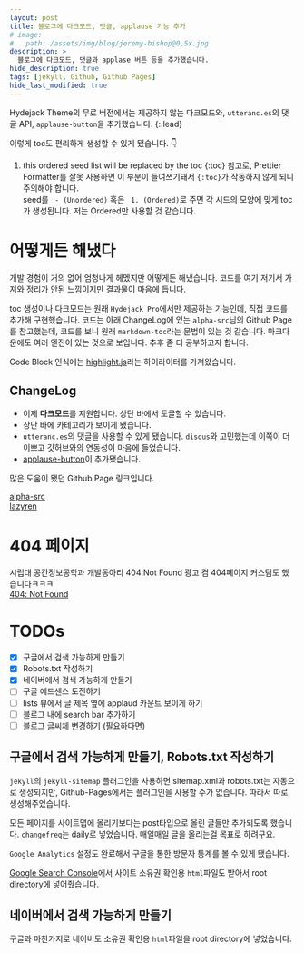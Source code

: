 ```yaml
---
layout: post
title: 블로그에 다크모드, 댓글, applause 기능 추가
# image:
#   path: /assets/img/blog/jeremy-bishop@0,5x.jpg
description: >
  블로그에 다크모드, 댓글과 applase 버튼 등을 추가했습니다.
hide_description: true
tags: [jekyll, Github, Github Pages]
hide_last_modified: true
---
```


Hydejack Theme의 무료 버전에서는 제공하지 않는 다크모드와, `utteranc.es`의 댓글 API, `applause-button`을 추가했습니다.
{:.lead}

이렇게 toc도 편리하게 생성할 수 있게 됐습니다. 👇

1. this ordered seed list will be replaced by the toc
{:toc}
참고로, Prettier Formatter를 잘못 사용하면 이 부분이 들여쓰기돼서 `{:toc}`가 작동하지 않게 되니 주의해야 합니다.  
seed를 ``` - (Unordered)``` 혹은 ``` 1. (Ordered)```로 주면 각 시드의 모양에 맞게 toc가 생성됩니다. 저는 Ordered만 사용할 것 같습니다.

# 어떻게든 해냈다

개발 경험이 거의 없어 엄청나게 헤멨지만 어떻게든 해냈습니다. 코드를 여기 저기서 가져와 정리가 안된 느낌이지만 결과물이 마음에 듭니다.

toc 생성이나 다크모드는 원래 `Hydejack Pro`에서만 제공하는 기능인데, 직접 코드를 추가해 구현했습니다. 코드는 아래 ChangeLog에 있는 `alpha-src`님의 Github Page를 참고했는데, 코드를 보니 원래 `markdown-toc`라는 문법이 있는 것 같습니다. 마크다운에도 여러 엔진이 있는 것으로 보입니다. 추후 좀 더 공부하고자 합니다.

Code Block 인식에는 [highlight.js](https://highlightjs.org/)라는 하이라이터를 가져왔습니다.

## ChangeLog

- 이제 **다크모드**를 지원합니다. 상단 바에서 토글할 수 있습니다.
- 상단 바에 카테고리가 보이게 됐습니다.
- `utteranc.es`의 댓글을 사용할 수 있게 됐습니다. `disqus`와 고민했는데 이쪽이 더 이쁘고 깃허브와의 연동성이 마음에 들었습니다.
- [applause-button](https://applause-button.com/)이 추가됐습니다.

많은 도움이 됐던 Github Page 링크입니다.

[alpha-src](https://alpha-src.github.io/)  
[lazyren](https://lazyren.github.io/)

# 404 페이지

시립대 공간정보공학과 개발동아리 404:Not Found 광고 겸 404페이지 커스텀도 했습니다ㅋㅋㅋ  
[404: Not Found](http://custardcream98.github.io/404)

# TODOs

- [x] 구글에서 검색 가능하게 만들기
- [x] Robots.txt 작성하기
- [x] 네이버에서 검색 가능하게 만들기
- [ ] 구글 에드센스 도전하기
- [ ] lists 뷰에서 글 제목 옆에 applaud 카운트 보이게 하기
- [ ] 블로그 내에 search bar 추가하기
- [ ] 블로그 글씨체 변경하기 (필요하다면)

## 구글에서 검색 가능하게 만들기, Robots.txt 작성하기

`jekyll`의 `jekyll-sitemap` 플러그인을 사용하면 sitemap.xml과 robots.txt는 자동으로 생성되지만, Github-Pages에서는 플러그인을 사용할 수가 없습니다. 따라서 따로 생성해주었습니다.

모든 페이지를 사이트맵에 올리기보다는 post타입으로 올린 글들만 추가되도록 했습니다. `changefreq`는 daily로 넣었습니다. 매일매일 글을 올리는걸 목표로 하려구요.

`Google Analytics` 설정도 완료해서 구글을 통한 방문자 통계를 볼 수 있게 됐습니다.

[Google Search Console](https://search.google.com/search-console)에서 사이트 소유권 확인용 `html`파일도 받아서 root directory에 넣어줬습니다.

## 네이버에서 검색 가능하게 만들기

구글과 마찬가지로 네이버도 소유권 확인용 `html`파일을 root directory에 넣었습니다.
